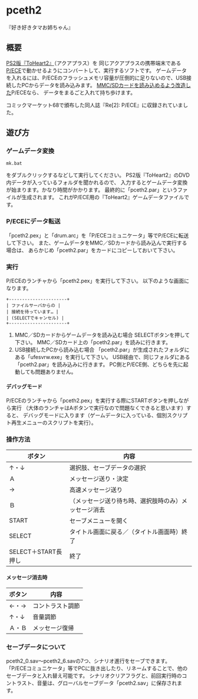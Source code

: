 # pceth2
『好き好きタマお姉ちゃん』

## 概要
[PS2版『ToHeart2』](http://aquaplus.jp/th2/)（アクアプラス）を
同じアクアプラスの携帯端末である[P/ECE](http://aquaplus.jp/piece/)で動かせるようにコンバートして、実行するソフトです。
ゲームデータを入れるには、P/ECEのフラッシュメモリ容量が圧倒的に足りないので、USB接続したPCからデータを読み込みます。
[MMC/SDカードを読み込めるよう改造した](http://www2.plala.or.jp/madoka/Piece_ele/mmc/mmc.htm)P/ECEなら、
データをまるごと入れて持ち歩けます。

コミックマーケット68で頒布した同人誌『Re[2]: P/ECE』に収録されていました。

## 遊び方

### ゲームデータ変換
```
mk.bat
```
をダブルクリックするなどして実行してください。
PS2版『ToHeart2』のDVD内データが入っているフォルダを聞かれるので、
入力するとゲームデータ変換が始まります。かなり時間がかかります。
最終的に「pceth2.par」というファイルが生成されます。
これがP/ECE用の『ToHeart2』ゲームデータファイルです。

### P/ECEにデータ転送
「pceth2.pex」と「drum.arc」を「P/ECEコミュニケータ」等でP/ECEに転送して下さい。
また、ゲームデータをMMC／SDカードから読み込んで実行する場合は、
あらかじめ「pceth2.par」をカードにコピーしておいて下さい。

### 実行
P/ECEのランチャから「pceth2.pex」を実行して下さい。
以下のような画面になります。
```
+----------------------+
| ファイルサーバからの |
| 接続を待っています… |
| (SELECTでキャンセル) |
+----------------------+
```
1. MMC／SDカードからゲームデータを読み込む場合
SELECTボタンを押して下さい。
MMC／SDカード上の「pceth2.par」を読みに行きます。
2. USB接続したPCから読み込む場合
「pceth2.par」が生成されたフォルダにある「ufesvrw.exe」を実行して下さい。
USB経由で、同じフォルダにある「pceth2.par」を読み込みに行きます。
PC側とP/ECE側、どちらを先に起動しても問題ありません。

#### デバッグモード
P/ECEのランチャから「pceth2.pex」を実行する際にSTARTボタンを押しながら実行
（大体のランチャはAボタンで実行なので問題なくできると思います）すると、
デバッグモードに入ります（ゲームデータに入っている、個別スクリプト再生メニューのスクリプトを実行）。

### 操作方法

|ボタン|内容|
|---|---|
|↑・↓|選択肢、セーブデータの選択|
|Ａ|メッセージ送り・決定|
|→|高速メッセージ送り|
|Ｂ|（メッセージ送り待ち時、選択肢時のみ）メッセージ消去|
|START|セーブメニューを開く|
|SELECT|タイトル画面に戻る／（タイトル画面時）終了|
|SELECT＋START長押し|終了|

#### メッセージ消去時

|ボタン|内容|
|---|---|
|←・→|コントラスト調節|
|↑・↓|音量調節|
|Ａ・Ｂ|メッセージ復帰|

### セーブデータについて
pceth2_0.sav～pceth2_6.savの7つ、シナリオ進行をセーブできます。
「P/ECEコミュニケータ」等でPCに抜き出したり、リネームすることで、他のセーブデータと入れ替え可能です。
シナリオクリアフラグと、前回実行時のコントラスト、音量は、グローバルセーブデータ「pceth2.sav」に保存されます。
